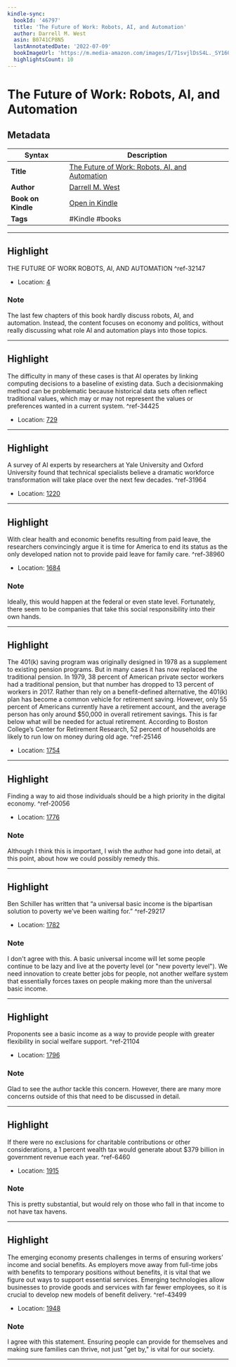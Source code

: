 ```yaml
---
kindle-sync:
  bookId: '46797'
  title: 'The Future of Work: Robots, AI, and Automation'
  author: Darrell M. West
  asin: B0741CP8N5
  lastAnnotatedDate: '2022-07-09'
  bookImageUrl: 'https://m.media-amazon.com/images/I/71svjlDsS4L._SY160.jpg'
  highlightsCount: 10
---
```

# The Future of Work: Robots, AI, and Automation

## Metadata

| Syntax | Description |
| ---------- | ---------- |
| **Title** | [The Future of Work: Robots, AI, and Automation](https://www.amazon.com/dp/B0741CP8N5) |
| **Author** | [Darrell M. West](https://www.amazon.comundefined) |
| **Book on Kindle** | <a href="kindle://book?action=open&asin=B0741CP8N5" target="_blank">Open in Kindle</a> |
| **Tags** | #Kindle #books |

---

## Highlight

THE FUTURE OF WORK ROBOTS, AI, AND AUTOMATION ^ref-32147
- Location: [4](kindle://book?action=open&asin=B0741CP8N5&location=4)

### Note
The last few chapters of this book hardly discuss robots, AI, and automation. Instead, the content focuses on economy and politics, without really discussing what role AI and automation plays into those topics.

---
## Highlight

The difficulty in many of these cases is that AI operates by linking computing decisions to a baseline of existing data. Such a decisionmaking method can be problematic because historical data sets often reflect traditional values, which may or may not represent the values or preferences wanted in a current system. ^ref-34425
- Location: [729](kindle://book?action=open&asin=B0741CP8N5&location=729)

---
## Highlight

A survey of AI experts by researchers at Yale University and Oxford University found that technical specialists believe a dramatic workforce transformation will take place over the next few decades. ^ref-31964
- Location: [1220](kindle://book?action=open&asin=B0741CP8N5&location=1220)

---
## Highlight

With clear health and economic benefits resulting from paid leave, the researchers convincingly argue it is time for America to end its status as the only developed nation not to provide paid leave for family care. ^ref-38960
- Location: [1684](kindle://book?action=open&asin=B0741CP8N5&location=1684)

### Note
Ideally, this would happen at the federal or even state level. Fortunately, there seem to be companies that take this social responsibility into their own hands.

---
## Highlight

The 401(k) saving program was originally designed in 1978 as a supplement to existing pension programs. But in many cases it has now replaced the traditional pension. In 1979, 38 percent of American private sector workers had a traditional pension, but that number has dropped to 13 percent of workers in 2017. Rather than rely on a benefit-defined alternative, the 401(k) plan has become a common vehicle for retirement saving. However, only 55 percent of Americans currently have a retirement account, and the average person has only around $50,000 in overall retirement savings. This is far below what will be needed for actual retirement. According to Boston College’s Center for Retirement Research, 52 percent of households are likely to run low on money during old age. ^ref-25146
- Location: [1754](kindle://book?action=open&asin=B0741CP8N5&location=1754)

---
## Highlight

Finding a way to aid those individuals should be a high priority in the digital economy. ^ref-20056
- Location: [1776](kindle://book?action=open&asin=B0741CP8N5&location=1776)

### Note
Although I think this is important, I wish the author had gone into detail, at this point, about how we could possibly remedy this.

---
## Highlight

Ben Schiller has written that “a universal basic income is the bipartisan solution to poverty we’ve been waiting for.” ^ref-29217
- Location: [1782](kindle://book?action=open&asin=B0741CP8N5&location=1782)

### Note
I don't agree with this. A basic universal income will let some people continue to be lazy and live at the poverty level (or "new poverty level"). We need innovation to create better jobs for people, not another welfare system that essentially forces taxes on people making more than the universal basic income.

---
## Highlight

Proponents see a basic income as a way to provide people with greater flexibility in social welfare support. ^ref-21104
- Location: [1796](kindle://book?action=open&asin=B0741CP8N5&location=1796)

### Note
Glad to see the author tackle this concern. However, there are many more concerns outside of this that need to be discussed in detail.

---
## Highlight

If there were no exclusions for charitable contributions or other considerations, a 1 percent wealth tax would generate about $379 billion in government revenue each year. ^ref-6460
- Location: [1915](kindle://book?action=open&asin=B0741CP8N5&location=1915)

### Note
This is pretty substantial, but would rely on those who fall in that income to not have tax havens.

---
## Highlight

The emerging economy presents challenges in terms of ensuring workers’ income and social benefits. As employers move away from full-time jobs with benefits to temporary positions without benefits, it is vital that we figure out ways to support essential services. Emerging technologies allow businesses to provide goods and services with far fewer employees, so it is crucial to develop new models of benefit delivery. ^ref-43499
- Location: [1948](kindle://book?action=open&asin=B0741CP8N5&location=1948)

### Note
I agree with this statement. Ensuring people can provide for themselves and making sure families can thrive, not just "get by," is vital for our society.

---
